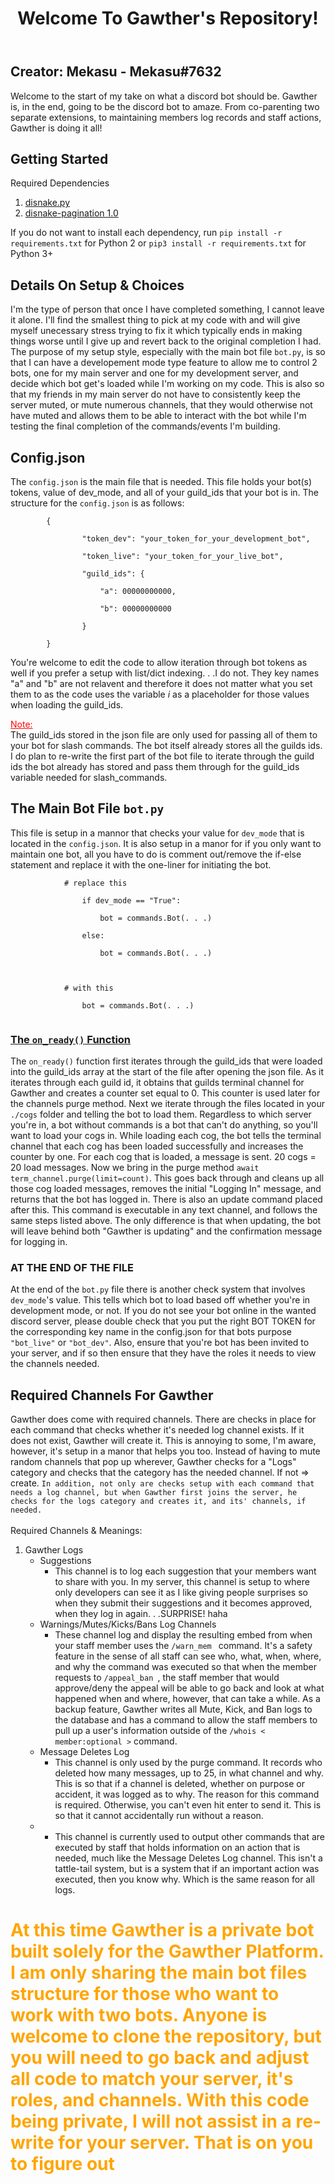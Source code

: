 <header>
    <h1>Welcome To Gawther's Repository!</h1>
</header>
<body>
    <h2>Creator: Mekasu - Mekasu#7632</h2>
    <p>
        Welcome to the start of my take on what a discord bot should be.
        Gawther is, in the end, going to be the discord bot to amaze.
        From co-parenting two separate extensions, to maintaining members
        log records and staff actions, Gawther is doing it all!
    </p>
    <h2>Getting Started</h2>
    <p>
        Required Dependencies
        <ol>
            <li><a href="https://docs.disnake.dev/en/latest/">disnake.py</a></li>
            <li><a href="https://pypi.org/project/disnake-pagination/">disnake-pagination 1.0</a></li>
        </ol>
        If you do not want to install each dependency, run <code>pip install -r requirements.txt</code> for Python 2 or
        <code>pip3 install -r requirements.txt</code> for Python 3+
    </p>
    <h2>Details On Setup &  Choices</h2>
    <p>
        I'm the type of person that once I have completed something, I cannot leave it alone. I'll find the smallest thing to pick at my code with and will give myself unecessary stress trying to fix it which typically ends in making things worse until I give up and revert back to the original completion I had. The purpose of my setup style, especially with the main bot file <code>bot.py</code>, is so that I can have a developement mode type feature to allow me to control 2 bots, one for my main server and one for my development server, and decide which bot get's loaded while I'm working on my code. This is also so that my friends in my main server do not have to consistently keep the server muted, or mute numerous channels, that they would otherwise not have muted and allows them to be able to interact with the bot while I'm testing the final completion of the commands/events I'm building. 
    </p>
    <h2>Config.json</h2>
    <p>
        The <code>config.json</code> is the main file that is needed. This file holds your bot(s) tokens, value of dev_mode, and all of your guild_ids that your bot is in. The structure for the
        <code>config.json</code> is as follows:<br>
        <code>
        {<br>
            &nbsp;&nbsp;&nbsp;&nbsp;"token_dev": "your_token_for_your_development_bot",<br>
            &nbsp;&nbsp;&nbsp;&nbsp;"token_live": "your_token_for_your_live_bot",<br>
            &nbsp;&nbsp;&nbsp;&nbsp;"guild_ids": {<br>
            &nbsp;&nbsp;&nbsp;&nbsp;&nbsp;&nbsp;&nbsp;&nbsp;"a": 00000000000,<br>
            &nbsp;&nbsp;&nbsp;&nbsp;&nbsp;&nbsp;&nbsp;&nbsp;"b": 00000000000<br>
            &nbsp;&nbsp;&nbsp;&nbsp;}<br>
        }
        </code><br>
        You're welcome to edit the code to allow iteration through bot tokens as well if you prefer a setup with list/dict indexing. . .I do not. They key names "a" and "b" are not relavent and therefore it does not matter what you set them to as the code uses the variable <i>i</i> as a placeholder for those values when loading the guild_ids.<br>
        <p>
            <u style="color: red;">Note:</u><br>
            The guild_ids stored in the json file are only used for passing all of them to your bot for slash commands. The bot itself already stores all the guilds ids. I do plan to re-write the first part of the bot file to iterate through the guild ids the bot already has stored and pass them through for the guild_ids variable needed for slash_commands.
        </p>
    </p>
    <h2>The Main Bot File <code>bot.py</code></h2>
    <p>
        This file is setup in a mannor that checks your value for <code>dev_mode</code> that is located in the <code>config.json</code>. It is also setup in a manor for if you only want to maintain one bot, all you have to do is comment out/remove the if-else statement and replace it with the one-liner for initiating the bot.<br>
        <code>
            # replace this<br>
            &nbsp;&nbsp;&nbsp;&nbsp;if dev_mode == "True":<br>
            &nbsp;&nbsp;&nbsp;&nbsp;&nbsp;&nbsp;&nbsp;&nbsp;bot = commands.Bot(. . .)<br>
            &nbsp;&nbsp;&nbsp;&nbsp;else:<br>
            &nbsp;&nbsp;&nbsp;&nbsp;&nbsp;&nbsp;&nbsp;&nbsp;bot = commands.Bot(. . .)<br>
            <br>
            # with this<br>
            &nbsp;&nbsp;&nbsp;&nbsp;bot = commands.Bot(. . .)
        </code><br>
        <h3><u>The <code>on_ready()</code> Function</u></h3>
        <p>
            The <code>on_ready()</code> function first iterates through the guild_ids that were loaded into the guild_ids array at the start of the file after opening the json file. As it iterates through each guild id, it obtains that guilds terminal channel for Gawther and creates a counter set equal to 0. This counter is used later for the channels purge method. Next we iterate through the files located in your <code>./cogs</code> folder and telling the bot to load them. Regardless to which server you're in, a bot without commands is a bot that can't do anything, so you'll want to load your cogs in. While loading each cog, the bot tells the terminal channel that each cog has been loaded successfully and increases the counter by one. For each cog that is loaded, a message is sent. 20 cogs = 20 load messages. Now we bring in the purge method <code>await term_channel.purge(limit=count)</code>. This goes back through and cleans up all those cog loaded messages, removes the initial "Logging In" message, and returns that the bot has logged in. There is also an update command placed after this. This command is executable in any text channel, and follows the same steps listed above. The only difference is that when updating, the bot will leave behind both "Gawther is updating" and the confirmation message for logging in.<br>
            <h3>AT THE END OF THE FILE</h3>
            <p>
                At the end of the <code>bot.py</code> file there is another check system that involves <code>dev_mode</code>'s value. This tells which bot to load based off whether you're in development mode, or not. If you do not see your bot online in the wanted discord server, please double check that you put the right BOT TOKEN for the corresponding key name in the config.json for that bots purpose <code>"bot_live"</code> or <code>"bot_dev"</code>. Also, ensure that you're bot has been invited to your server, and if so then ensure that they have the roles it needs to view the channels needed.
        </p>
    </p>
    <h2>Required Channels For Gawther</h2>
    <p>
        Gawther does come with required channels. There are checks in place for each command that checks whether it's needed log channel exists. If it does not exist, Gawther will create it. This is annoying to some, I'm aware, however, it's setup in a manor that helps you too. Instead of having to mute random channels that pop up wherever, Gawther checks for a "Logs" category and checks that the category has the needed channel. If not => create. <code>In addition, not only are checks setup with each command that needs a log channel, but when Gawther first joins the server, he checks for the logs category and creates it, and its' channels, if needed.</code><br><br>
        Required Channels & Meanings:
        <ol>
            <li>Gawther Logs
                <ul>
                    <li>Suggestions
                        <ul>
                            <li>
                                This channel is to log each suggestion that your members want to share with you. In my server, this channel is setup to where only developers can see it as I like giving people surprises so when they submit their suggestions and it becomes approved, when they log in again. . .SURPRISE! haha
                            </li>
                        </ul>
                    </li>
                    <li>Warnings/Mutes/Kicks/Bans Log Channels
                        <ul>
                            <li>
                                These channel log and display the resulting embed from when your staff member uses the <code>/warn_mem <member_id/name></code> command. It's a safety feature in the sense of all staff can see who, what, when, where, and why the command was executed so that when the member requests to <code>/appeal_ban <mute/kick/ban></code>, the staff member that would approve/deny the appeal will be able to go back and look at what happened when and where, however, that can take a while. As a backup feature, Gawther writes all Mute, Kick, and Ban logs to the database and has a command to allow the staff members to pull up a user's information outside of the <code>/whois < member:optional ></code> command.
                            </li>
                        </ul>
                    </li>
                    <li>Message Deletes Log
                        <ul>
                            <li>
                                This channel is only used by the purge command. It records who deleted how many messages, up to 25, in what channel and why. This is so that if a channel is deleted, whether on purpose or accident, it was logged as to why. The reason for this command is required. Otherwise, you can't even hit enter to send it. This is so that it cannot accidentally run without a reason.
                            </li>
                        </ul>
                    </li>
                    <li>
                        <ul>
                            <li>
                                This channel is currently used to output other commands that are executed by staff that holds information on an action that is needed, much like the Message Deletes Log channel. This isn't a tattle-tail system, but is a system that if an important action was executed, then you know why. Which is the same reason for all logs. 
                            </li>
                        </ul>
                    </li>
                </ul>
            </li>
        </ol>
    </p>
</body>
<footer>
    <h1 style="color: orange;">At this time Gawther is a private bot built solely for the Gawther Platform. I am only sharing the main bot files structure for those who want to work with two bots. Anyone is welcome to clone the repository, but you will need to go back and adjust all code to match your server, it's roles, and channels. With this code being private, I will not assist in a re-write for your server. That is on you to figure out</h1>
</footer>
